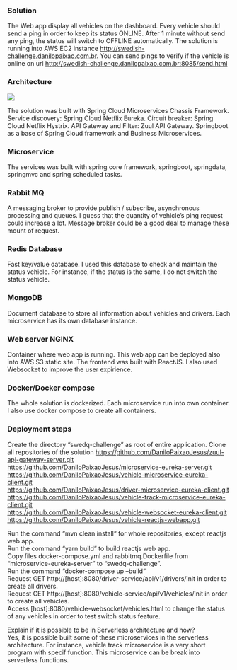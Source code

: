 ### Solution
The Web app display all vehicles on the dashboard. Every vehicle should send a ping in order to keep its status ONLINE. After 1 minute without send any ping, the status will switch to OFFLINE automatically.
The solution is running into AWS EC2 instance http://swedish-challenge.danilopaixao.com.br.
You can send pings to verify if the vehicle is online on url http://swedish-challenge.danilopaixao.com.br:8085/send.html

### Architecture
![](https://s3.amazonaws.com/bucket.danilopaixao.com.br/spring-cloud-vehicle-solution.png)

The solution was built with Spring Cloud Microservices Chassis Framework.
Service discovery: Spring Cloud Netflix Eureka. 
Circuit breaker: Spring Cloud Netflix Hystrix.
API Gateway and Filter: Zuul API Gateway.
Springboot as a base of Spring Cloud framework and Business Microservices.

### Microservice
The services was built with spring core framework, springboot, springdata, springmvc and spring scheduled tasks.

### Rabbit MQ
A messaging broker to provide publish / subscribe, asynchronous processing and queues.
I guess that the quantity of vehicle’s ping request could increase a lot. Message broker could be a good deal to manage these mount of request.

### Redis Database
Fast key/value database. I used this database to check and maintain the status vehicle.
For instance, if the status is the same, I do not switch the status vehicle.

### MongoDB
Document database to store all information about vehicles and drivers. Each microservice has its own database instance.

### Web server NGINX
Container where web app is running. This web app can be deployed also into AWS S3 static site. The frontend was built with ReactJS. I also used Websocket to improve the user expirience.

### Docker/Docker compose
The whole solution is dockerized. Each microservice run into own container. I also use docker compose to create all containers.

### Deployment steps
Create the directory “swedq-challenge” as root of entire application.
Clone all repositories of the solution
https://github.com/DaniloPaixaoJesus/zuul-api-gateway-server.git<br>
https://github.com/DaniloPaixaoJesus/microservice-eureka-server.git<br>
https://github.com/DaniloPaixaoJesus/vehicle-microservice-eureka-client.git<br>
https://github.com/DaniloPaixaoJesus/driver-microservice-eureka-client.git<br>
https://github.com/DaniloPaixaoJesus/vehicle-track-microservice-eureka-client.git<br>
https://github.com/DaniloPaixaoJesus/vehicle-websocket-eureka-client.git<br>
https://github.com/DaniloPaixaoJesus/vehicle-reactjs-webapp.git<br>

Run the command “mvn clean install“ for whole repositories, except reactjs web app.<br>
Run the command “yarn build” to build reactjs web app.<br>
Copy files docker-compose.yml and rabbitmq.Dockerfile from “microservice-eureka-server” to “swedq-challenge”.<br>
Run the command “docker-compose up –build”<br>
Request GET http://[host]:8080/driver-service/api/v1/drivers/init in order to create all drivers.<br>
Request GET http://[host]:8080/vehicle-service/api/v1/vehicles/init in order to create all vehicles.<br>
Access [host]:8080/vehicle-websocket/vehicles.html to change the status of any vehicles in order to test switch status feature.<br>

Explain if it is possible to be in Serverless architecture and how?<br>
Yes, it is possible built some of these microservices in the serverless architecture. For instance, vehicle track microservice is a very short program with specif function. This microservice can be break into serverless functions.
